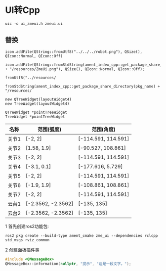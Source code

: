 

# UI转Cpp
```shell
uic -o ui_zmeui.h zmeui.ui
```

## 替换
```text
icon.addFile(QString::fromUtf8("../../../robot.png"), QSize(), QIcon::Normal, QIcon::Off)
```
```text
icon.addFile(QString::fromStdString(ament_index_cpp::get_package_share_directory(pkg_name) + "/resources/ZmeUi.png"), QSize(), QIcon::Normal, QIcon::Off);
```

```text
fromUtf8("../resources/
```

```text
fromStdString(ament_index_cpp::get_package_share_directory(pkg_name) + "/resources/
```

```
new QTreeWidget(layoutWidget4)
new TreeWidget(layoutWidget4)

QTreeWidget *pointTreeWidget
TreeWidget *pointTreeWidget
```

| 名称  | 范围(弧度)             | 范围(角度)              |
| --- | ------------------ | ------------------- |
| 关节1 | [-2, 2]            | [-114.591, 114.591] |
| 关节2 | [1.58, 1.9]        | [-90.527, 108.861]  |
| 关节3 | [-2, 2]            | [-114.591, 114.591] |
| 关节4 | [-3.1, 0.1]        | [-177.616, 5.729]   |
| 关节5 | [-2, 2]            | [-114.591, 114.591] |
| 关节6 | [-1.9, 1.9]        | [-108.861, 108.861] |
| 关节7 | [-2, 2]            | [-114.591, 114.591] |
| 云台1 | [-2.3562, -2.3562] | [-135, 135]         |
| 云台2 | [-2.3562, -2.3562] | [-135, 135]         |

1 首先创建ros2功能包:
```shell
ros2 pkg create --build-type ament_cmake zme_ui --dependencies rclcpp std_msgs rviz_common
```
2 创建面板插件类


```cpp
#include <QMessageBox>
QMessageBox::information(nullptr, "提示", "这是一段文字。");
```
